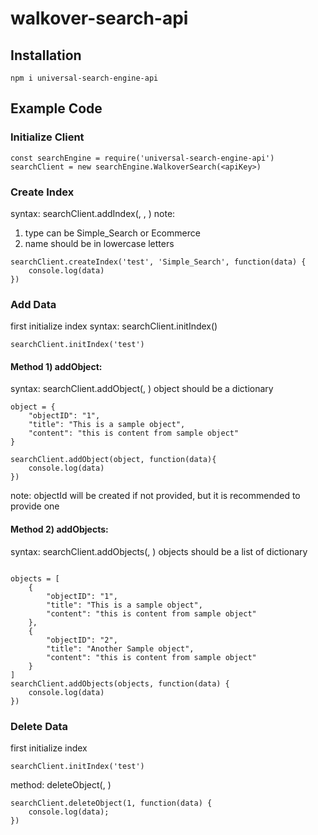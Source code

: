 # walkover-search-api

## Installation
```
npm i universal-search-engine-api
```

## Example Code

### Initialize Client
```
const searchEngine = require('universal-search-engine-api')
searchClient = new searchEngine.WalkoverSearch(<apiKey>)
```

### Create Index
syntax: searchClient.addIndex(<name>, <type>, <callback function>)
note: 
  1) type can be Simple_Search or Ecommerce
  2) name should be in lowercase letters
```
searchClient.createIndex('test', 'Simple_Search', function(data) {
    console.log(data)
})
```

### Add Data
first initialize index
syntax: searchClient.initIndex(<name>)
```
searchClient.initIndex('test')
```

#### Method 1) addObject:
syntax: searchClient.addObject(<object>, <callback function>)
object should be a dictionary
```
object = {
    "objectID": "1",
    "title": "This is a sample object",
    "content": "this is content from sample object"
}

searchClient.addObject(object, function(data){
    console.log(data)
})
```
note: objectId will be created if not provided, but it is recommended to provide one

#### Method 2) addObjects:
syntax: searchClient.addObjects(<objects>, <callback function>)
objects should be a list of dictionary
```

objects = [
    {
        "objectID": "1",
        "title": "This is a sample object",
        "content": "this is content from sample object"
    },
    {
        "objectID": "2",
        "title": "Another Sample object",
        "content": "this is content from sample object"
    }
]
searchClient.addObjects(objects, function(data) {
    console.log(data)
})

```

### Delete Data
first initialize index
```
searchClient.initIndex('test')
```
method: deleteObject(<objectID>, <callback function>)

```
searchClient.deleteObject(1, function(data) {
    console.log(data);
})

```

